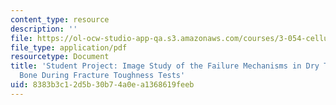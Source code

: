 ```yaml
---
content_type: resource
description: ''
file: https://ol-ocw-studio-app-qa.s3.amazonaws.com/courses/3-054-cellular-solids-structure-properties-and-applications-spring-2015/8383b3c12d5b30b74a0ea1368619feeb_MIT3_054S15_Whale_Bone.pdf
file_type: application/pdf
resourcetype: Document
title: 'Student Project: Image Study of the Failure Mechanisms in Dry Trabecular Whale
  Bone During Fracture Toughness Tests'
uid: 8383b3c1-2d5b-30b7-4a0e-a1368619feeb
---
```


